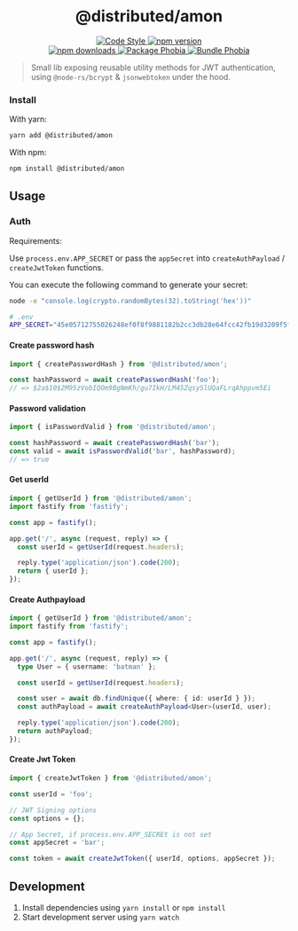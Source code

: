 <h1 align="center">
  @distributed/amon
</h1>

<p align="center">
  <a href="https://prettier.io">
    <img src="https://img.shields.io/badge/code_style-prettier-0a0a0a.svg?style=flat-square" alt="Code Style" />
  </a>

  <a href="https://npmjs.com/package/@distributed/amon">
    <img src="https://img.shields.io/npm/v/@distributed/amon/latest.svg?style=flat-square" alt="npm version" />
  </a>

  <br />

  <a href="https://npmjs.com/package/@distributed/amon">
    <img src="https://img.shields.io/npm/dt/@distributed/amon.svg?style=flat-square" alt="npm downloads" />
  </a>

  <a href="https://packagephobia.now.sh/result?p=@distributed/amon">
    <img src="https://flat.badgen.net/packagephobia/install/@distributed/amon" alt="Package Phobia" />
  </a>

  <a href="https://bundlephobia.com/result?p=@distributed/amon">
    <img src="https://flat.badgen.net/bundlephobia/minzip/@distributed/amon" alt="Bundle Phobia" />
  </a>

</p>

> Small lib exposing reusable utility methods for JWT authentication, using `@node-rs/bcrypt` & `jsonwebtoken` under the hood.

### Install

With yarn:

```bash
yarn add @distributed/amon
```

With npm:

```bash
npm install @distributed/amon
```

## Usage

### Auth

Requirements:

Use `process.env.APP_SECRET` or pass the `appSecret` into `createAuthPayload` / `createJwtToken` functions.

You can execute the following command to generate your secret:

```bash
node -e "console.log(crypto.randomBytes(32).toString('hex'))"
```

```bash
# .env
APP_SECRET="45e05712755026248ef0f8f9881182b2cc3db28e64fcc42fb19d3209f5f0d19c"
```

#### Create password hash

```ts
import { createPasswordHash } from '@distributed/amon';

const hashPassword = await createPasswordHash('foo');
// => $2a$10$2M95zVobIQOm9BgNmKh/gu7IkH/LM45ZqsySlUQaFLrqAhppvm5Ei
```

#### Password validation

```ts
import { isPasswordValid } from '@distributed/amon';

const hashPassword = await createPasswordHash('bar');
const valid = await isPasswordValid('bar', hashPassword);
// => true
```

#### Get userId

```ts
import { getUserId } from '@distributed/amon';
import fastify from 'fastify';

const app = fastify();

app.get('/', async (request, reply) => {
  const userId = getUserId(request.headers);

  reply.type('application/json').code(200);
  return { userId };
});
```

#### Create Authpayload

```ts
import { getUserId } from '@distributed/amon';
import fastify from 'fastify';

const app = fastify();

app.get('/', async (request, reply) => {
  type User = { username: 'batman' };

  const userId = getUserId(request.headers);

  const user = await db.findUnique({ where: { id: userId } });
  const authPayload = await createAuthPayload<User>(userId, user);

  reply.type('application/json').code(200);
  return authPayload;
});
```

#### Create Jwt Token

```ts
import { createJwtToken } from '@distributed/amon';

const userId = 'foo';

// JWT Signing options
const options = {};

// App Secret, if process.env.APP_SECREt is not set
const appSecret = 'bar';

const token = await createJwtToken({ userId, options, appSecret });
```

## Development

1. Install dependencies using `yarn install` or `npm install`
2. Start development server using `yarn watch`
